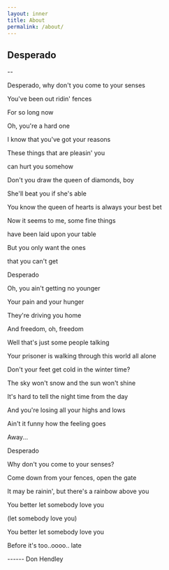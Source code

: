 ```yaml
---
layout: inner
title: About
permalink: /about/
---
```


## Desperado
--

Desperado, why don't you come to your senses

You've been out ridin' fences

For so long now

Oh, you're a hard one

I know that you've got your reasons

These things that are pleasin' you

can hurt you somehow

Don't you draw the queen of diamonds, boy

She'll beat you if she's able

You know the queen of hearts is always your best bet

Now it seems to me, some fine things

have been laid upon your table

But you only want the ones

that you can't get

Desperado

Oh, you ain't getting no younger

Your pain and your hunger

They're driving you home

And freedom, oh, freedom

Well that's just some people talking

Your prisoner is walking through this world all alone

Don't your feet get cold in the winter time?

The sky won't snow and the sun won't shine

It's hard to tell the night time from the day

And you're losing all your highs and lows

Ain't it funny how the feeling goes

Away...

Desperado

Why don't you come to your senses?

Come down from your fences, open the gate

It may be rainin', but there's a rainbow above you

You better let somebody love you

(let somebody love you)

You better let somebody love you

Before it's too..oooo.. late

------ Don Hendley